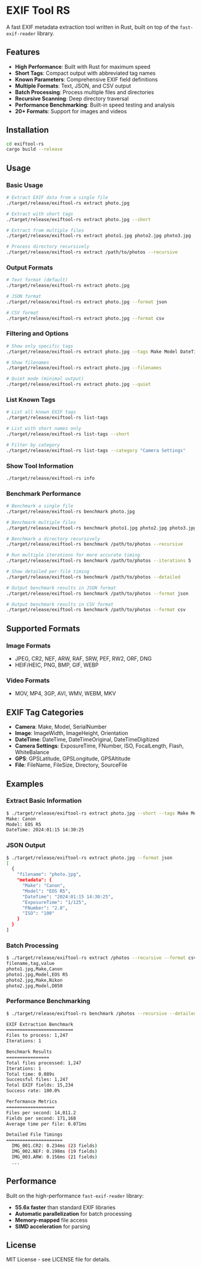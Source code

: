 # EXIF Tool RS

A fast EXIF metadata extraction tool written in Rust, built on top of the `fast-exif-reader` library.

## Features

- **High Performance**: Built with Rust for maximum speed
- **Short Tags**: Compact output with abbreviated tag names
- **Known Parameters**: Comprehensive EXIF field definitions
- **Multiple Formats**: Text, JSON, and CSV output
- **Batch Processing**: Process multiple files and directories
- **Recursive Scanning**: Deep directory traversal
- **Performance Benchmarking**: Built-in speed testing and analysis
- **20+ Formats**: Support for images and videos

## Installation

```bash
cd exiftool-rs
cargo build --release
```

## Usage

### Basic Usage

```bash
# Extract EXIF data from a single file
./target/release/exiftool-rs extract photo.jpg

# Extract with short tags
./target/release/exiftool-rs extract photo.jpg --short

# Extract from multiple files
./target/release/exiftool-rs extract photo1.jpg photo2.jpg photo3.jpg

# Process directory recursively
./target/release/exiftool-rs extract /path/to/photos --recursive
```

### Output Formats

```bash
# Text format (default)
./target/release/exiftool-rs extract photo.jpg

# JSON format
./target/release/exiftool-rs extract photo.jpg --format json

# CSV format
./target/release/exiftool-rs extract photo.jpg --format csv
```

### Filtering and Options

```bash
# Show only specific tags
./target/release/exiftool-rs extract photo.jpg --tags Make Model DateTime

# Show filenames
./target/release/exiftool-rs extract photo.jpg --filenames

# Quiet mode (minimal output)
./target/release/exiftool-rs extract photo.jpg --quiet
```

### List Known Tags

```bash
# List all known EXIF tags
./target/release/exiftool-rs list-tags

# List with short names only
./target/release/exiftool-rs list-tags --short

# Filter by category
./target/release/exiftool-rs list-tags --category "Camera Settings"
```

### Show Tool Information

```bash
./target/release/exiftool-rs info
```

### Benchmark Performance

```bash
# Benchmark a single file
./target/release/exiftool-rs benchmark photo.jpg

# Benchmark multiple files
./target/release/exiftool-rs benchmark photo1.jpg photo2.jpg photo3.jpg

# Benchmark a directory recursively
./target/release/exiftool-rs benchmark /path/to/photos --recursive

# Run multiple iterations for more accurate timing
./target/release/exiftool-rs benchmark /path/to/photos --iterations 5

# Show detailed per-file timing
./target/release/exiftool-rs benchmark /path/to/photos --detailed

# Output benchmark results in JSON format
./target/release/exiftool-rs benchmark /path/to/photos --format json

# Output benchmark results in CSV format
./target/release/exiftool-rs benchmark /path/to/photos --format csv
```

## Supported Formats

### Image Formats
- JPEG, CR2, NEF, ARW, RAF, SRW, PEF, RW2, ORF, DNG
- HEIF/HEIC, PNG, BMP, GIF, WEBP

### Video Formats
- MOV, MP4, 3GP, AVI, WMV, WEBM, MKV

## EXIF Tag Categories

- **Camera**: Make, Model, SerialNumber
- **Image**: ImageWidth, ImageHeight, Orientation
- **DateTime**: DateTime, DateTimeOriginal, DateTimeDigitized
- **Camera Settings**: ExposureTime, FNumber, ISO, FocalLength, Flash, WhiteBalance
- **GPS**: GPSLatitude, GPSLongitude, GPSAltitude
- **File**: FileName, FileSize, Directory, SourceFile

## Examples

### Extract Basic Information
```bash
$ ./target/release/exiftool-rs extract photo.jpg --short --tags Make Model DateTime
Make: Canon
Model: EOS R5
DateTime: 2024:01:15 14:30:25
```

### JSON Output
```bash
$ ./target/release/exiftool-rs extract photo.jpg --format json
[
  {
    "filename": "photo.jpg",
    "metadata": {
      "Make": "Canon",
      "Model": "EOS R5",
      "DateTime": "2024:01:15 14:30:25",
      "ExposureTime": "1/125",
      "FNumber": "2.8",
      "ISO": "100"
    }
  }
]
```

### Batch Processing
```bash
$ ./target/release/exiftool-rs extract /photos --recursive --format csv
filename,tag,value
photo1.jpg,Make,Canon
photo1.jpg,Model,EOS R5
photo2.jpg,Make,Nikon
photo2.jpg,Model,D850
```

### Performance Benchmarking
```bash
$ ./target/release/exiftool-rs benchmark /photos --recursive --detailed

EXIF Extraction Benchmark
=========================
Files to process: 1,247
Iterations: 1

Benchmark Results
================
Total files processed: 1,247
Iterations: 1
Total time: 0.089s
Successful files: 1,247
Total EXIF fields: 15,234
Success rate: 100.0%

Performance Metrics
==================
Files per second: 14,011.2
Fields per second: 171,168
Average time per file: 0.071ms

Detailed File Timings
=====================
  IMG_001.CR2: 0.234ms (23 fields)
  IMG_002.NEF: 0.198ms (19 fields)
  IMG_003.ARW: 0.156ms (21 fields)
  ...
```

## Performance

Built on the high-performance `fast-exif-reader` library:
- **55.6x faster** than standard EXIF libraries
- **Automatic parallelization** for batch processing
- **Memory-mapped** file access
- **SIMD acceleration** for parsing

## License

MIT License - see LICENSE file for details.

